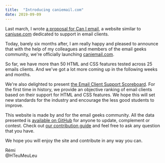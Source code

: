 ```yaml
---
title:  "Introducing caniemail.com"
date: 2019-09-09
---
```


Last march, I wrote [a proposal for Can I email](/news/2019-03-15-caniemail-a-proposal/), a website similar to [caniuse.com](https://www.caniuse.com) dedicated to support in email clients.

Today, barely six months after, I am really happy and pleased to announce that with the help of my colleagues and members of the email geeks community, we're officially launching [caniemail.com](https://www.caniemail.com).

So far, we have more than 50 HTML and CSS features tested across 25 emails clients. And we've got a lot more coming up in the following weeks and months.

We're also delighted to present [the Email Client Support Scoreboard](/scoreboard/). For the first time in history, we provide an objective ranking of email clients based on their support for HTML and CSS features. We hope this will set new standards for the industry and encourage the less good students to improve.

This website is made by and for the email geeks community. All the data presented is [available on GitHub](https://github.com/hteumeuleu/caniemail/tree/master/_features) for anyone to update, complement or contest. Check out [our contribution guide](https://github.com/hteumeuleu/caniemail/blob/master/CONTRIBUTING.md) and feel free to ask any question that you have.

We hope you will enjoy the site and contribute in any way you can.

Rémi  
@HTeuMeuLeu
